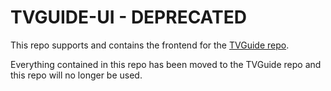 # TVGUIDE-UI - DEPRECATED
This repo supports and contains the frontend for the [TVGuide repo](https://github.com/nGin482/TVGuide).

Everything contained in this repo has been moved to the TVGuide repo and this repo will no longer be used.